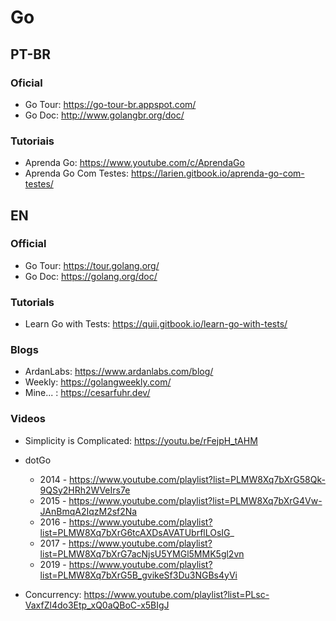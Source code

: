 # Go

## PT-BR

### Oficial
- Go Tour: https://go-tour-br.appspot.com/
- Go Doc: http://www.golangbr.org/doc/

### Tutoriais
- Aprenda Go: https://www.youtube.com/c/AprendaGo
- Aprenda Go Com Testes: https://larien.gitbook.io/aprenda-go-com-testes/

## EN

### Official
- Go Tour: https://tour.golang.org/
- Go Doc: https://golang.org/doc/

### Tutorials
- Learn Go with Tests: https://quii.gitbook.io/learn-go-with-tests/

### Blogs
- ArdanLabs: https://www.ardanlabs.com/blog/
- Weekly: https://golangweekly.com/
- Mine... : https://cesarfuhr.dev/

### Videos
- Simplicity is Complicated: https://youtu.be/rFejpH_tAHM
- dotGo
  - 2014 - https://www.youtube.com/playlist?list=PLMW8Xq7bXrG58Qk-9QSy2HRh2WVeIrs7e
  - 2015 - https://www.youtube.com/playlist?list=PLMW8Xq7bXrG4Vw-JAnBmqA2IqzM2sf2Na
  - 2016 - https://www.youtube.com/playlist?list=PLMW8Xq7bXrG6tcAXDsAVATUbrflLOsIG_
  - 2017 - https://www.youtube.com/playlist?list=PLMW8Xq7bXrG7acNjsU5YMGl5MMK5gl2vn
  - 2019 - https://www.youtube.com/playlist?list=PLMW8Xq7bXrG5B_gvikeSf3Du3NGBs4yVi

- Concurrency: https://www.youtube.com/playlist?list=PLsc-VaxfZl4do3Etp_xQ0aQBoC-x5BIgJ
